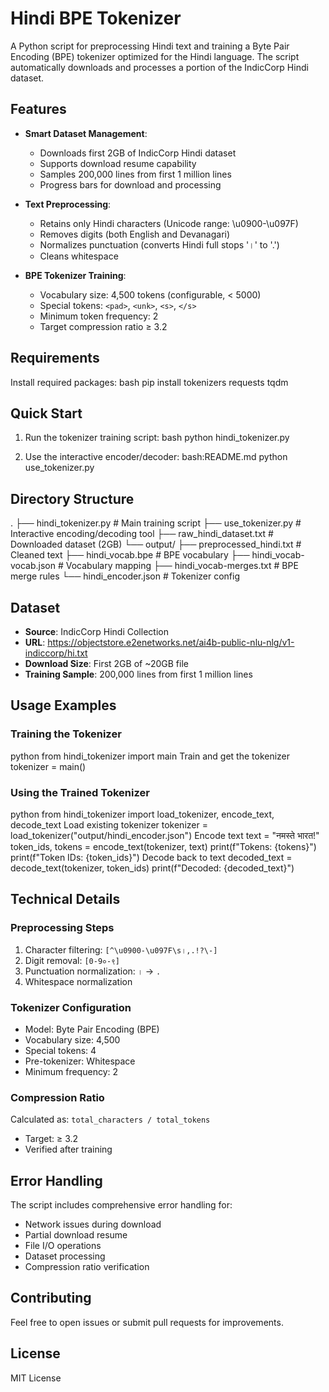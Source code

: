# Hindi BPE Tokenizer

A Python script for preprocessing Hindi text and training a Byte Pair Encoding (BPE) tokenizer optimized for the Hindi language. The script automatically downloads and processes a portion of the IndicCorp Hindi dataset.

## Features

- **Smart Dataset Management**:
  - Downloads first 2GB of IndicCorp Hindi dataset
  - Supports download resume capability
  - Samples 200,000 lines from first 1 million lines
  - Progress bars for download and processing

- **Text Preprocessing**:
  - Retains only Hindi characters (Unicode range: \u0900-\u097F)
  - Removes digits (both English and Devanagari)
  - Normalizes punctuation (converts Hindi full stops '।' to '.')
  - Cleans whitespace
  
- **BPE Tokenizer Training**:
  - Vocabulary size: 4,500 tokens (configurable, < 5000)
  - Special tokens: `<pad>`, `<unk>`, `<s>`, `</s>`
  - Minimum token frequency: 2
  - Target compression ratio ≥ 3.2

## Requirements

Install required packages:
bash
pip install tokenizers requests tqdm

## Quick Start

1. Run the tokenizer training script:
bash
python hindi_tokenizer.py

2. Use the interactive encoder/decoder:
bash:README.md
python use_tokenizer.py
## Directory Structure
.
├── hindi_tokenizer.py # Main training script
├── use_tokenizer.py # Interactive encoding/decoding tool
├── raw_hindi_dataset.txt # Downloaded dataset (2GB)
└── output/
├── preprocessed_hindi.txt # Cleaned text
├── hindi_vocab.bpe # BPE vocabulary
├── hindi_vocab-vocab.json # Vocabulary mapping
├── hindi_vocab-merges.txt # BPE merge rules
└── hindi_encoder.json # Tokenizer config


## Dataset

- **Source**: IndicCorp Hindi Collection
- **URL**: https://objectstore.e2enetworks.net/ai4b-public-nlu-nlg/v1-indiccorp/hi.txt
- **Download Size**: First 2GB of ~20GB file
- **Training Sample**: 200,000 lines from first 1 million lines

## Usage Examples

### Training the Tokenizer

python
from hindi_tokenizer import main
Train and get the tokenizer
tokenizer = main()



### Using the Trained Tokenizer

python
from hindi_tokenizer import load_tokenizer, encode_text, decode_text
Load existing tokenizer
tokenizer = load_tokenizer("output/hindi_encoder.json")
Encode text
text = "नमस्ते भारत!"
token_ids, tokens = encode_text(tokenizer, text)
print(f"Tokens: {tokens}")
print(f"Token IDs: {token_ids}")
Decode back to text
decoded_text = decode_text(tokenizer, token_ids)
print(f"Decoded: {decoded_text}")


## Technical Details

### Preprocessing Steps
1. Character filtering: `[^\u0900-\u097F\s।,.!?\-]`
2. Digit removal: `[0-9०-९]`
3. Punctuation normalization: `।` → `.`
4. Whitespace normalization

### Tokenizer Configuration
- Model: Byte Pair Encoding (BPE)
- Vocabulary size: 4,500
- Special tokens: 4
- Pre-tokenizer: Whitespace
- Minimum frequency: 2

### Compression Ratio
Calculated as: `total_characters / total_tokens`
- Target: ≥ 3.2
- Verified after training

## Error Handling

The script includes comprehensive error handling for:
- Network issues during download
- Partial download resume
- File I/O operations
- Dataset processing
- Compression ratio verification

## Contributing

Feel free to open issues or submit pull requests for improvements.

## License

MIT License

